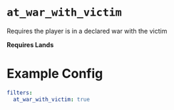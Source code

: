 # `at_war_with_victim`

Requires the player is in a declared war with the victim

**Requires Lands**
# Example Config
```yaml
filters:
  at_war_with_victim: true
```
